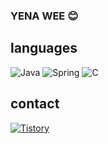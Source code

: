 ### YENA WEE :blush:



## languages

<img alt="Java" src ="https://img.shields.io/badge/java-EE4C2C?&style=for-the-badge&logo=Java&logoColor=white"/> <img alt="Spring" src ="https://img.shields.io/badge/spring-42B02A?&style=for-the-badge&logo=spring&logoColor=white"/> <img alt="C" src ="https://img.shields.io/badge/C-A8B9CC.svg?&style=for-the-badge&logo=C&logoColor=white"/>



## contact
<a href="https://1yearlog.tistory.com">
  <img alt="Tistory" src="https://img.shields.io/badge/Tistory-000000.svg?style=for-the-badge&logo=Tistory&logoColor=white"/> 
</a>
